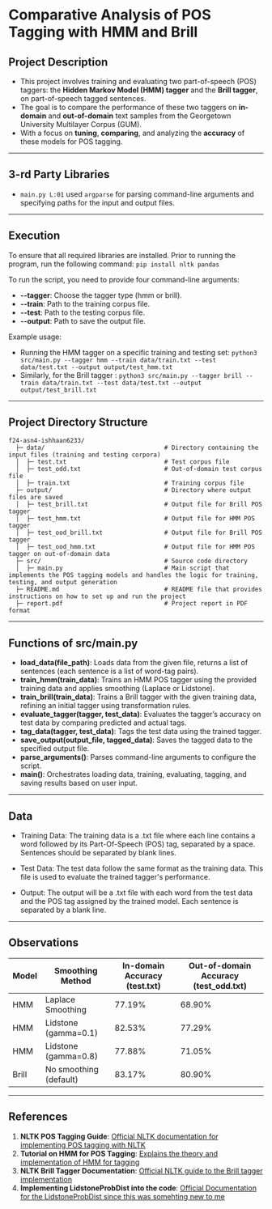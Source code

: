 # Comparative Analysis of POS Tagging with HMM and Brill

## Project Description

- This project involves training and evaluating two part-of-speech (POS) taggers: the **Hidden Markov Model (HMM) tagger** and the **Brill tagger**, on part-of-speech tagged sentences.
- The goal is to compare the performance of these two taggers on **in-domain** and **out-of-domain** text samples from the Georgetown University Multilayer Corpus (GUM).
- With a focus on **tuning**, **comparing**, and analyzing the **accuracy** of these models for POS tagging.

---

## 3-rd Party Libraries

* `main.py L:01` used `argparse` for parsing command-line arguments and specifying paths for the input and output files.

---

## Execution
To ensure that all required libraries are installed. Prior to running the program, run the following command: `pip install nltk pandas`

To run the script, you need to provide four command-line arguments:
- **--tagger**: Choose the tagger type (hmm or brill).
- **--train**: Path to the training corpus file.
- **--test**: Path to the testing corpus file.
- **--output**: Path to save the output file.
  
Example usage:

- Running the HMM tagger on a specific training and testing set: `python3 src/main.py --tagger hmm --train data/train.txt --test data/test.txt --output output/test_hmm.txt`
- Similarly, for the Brill tagger : `python3 src/main.py --tagger brill --train data/train.txt --test data/test.txt --output output/test_brill.txt`

---

## Project Directory Structure
```
f24-asn4-ishhaan6233/
  ├─ data/                                 # Directory containing the input files (training and testing corpora)
  │  ├─ test.txt                           # Test corpus file
  │  ├─ test_odd.txt                       # Out-of-domain test corpus file
  │  ├─ train.txt                          # Training corpus file
  ├─ output/                               # Directory where output files are saved
  │  ├─ test_brill.txt                     # Output file for Brill POS tagger
  │  ├─ test_hmm.txt                       # Output file for HMM POS tagger
  │  ├─ test_ood_brill.txt                 # Output file for Brill POS tagger
  │  ├─ test_ood_hmm.txt                   # Output file for HMM POS tagger on out-of-domain data
  ├─ src/                                  # Source code directory
  │  ├─ main.py                            # Main script that implements the POS tagging models and handles the logic for training, testing, and output generation
  ├─ README.md                             # README file that provides instructions on how to set up and run the project
  ├─ report.pdf                            # Project report in PDF format
```
---

## Functions of src/main.py
- **load_data(file_path)**: Loads data from the given file, returns a list of sentences (each sentence is a list of word-tag pairs).
- **train_hmm(train_data)**: Trains an HMM POS tagger using the provided training data and applies smoothing (Laplace or Lidstone).
- **train_brill(train_data)**: Trains a Brill tagger with the given training data, refining an initial tagger using transformation rules.
- **evaluate_tagger(tagger, test_data)**: Evaluates the tagger’s accuracy on test data by comparing predicted and actual tags.
- **tag_data(tagger, test_data)**: Tags the test data using the trained tagger.
- **save_output(output_file, tagged_data)**: Saves the tagged data to the specified output file.
- **parse_arguments()**: Parses command-line arguments to configure the script.
- **main()**: Orchestrates loading data, training, evaluating, tagging, and saving results based on user input.


---

## Data

- Training Data: The training data is a .txt file where each line contains a word followed by its Part-Of-Speech (POS) tag, separated by a space. Sentences should be separated by blank lines.

- Test Data: The test data follow the same format as the training data. This file is used to evaluate the trained tagger's performance.

- Output: The output will be a .txt file with each word from the test data and the POS tag assigned by the trained model. Each sentence is separated by a blank line.


---

## Observations


| Model      |      Smoothing Method      |      In-domain Accuracy (test.txt)      |      Out-of-domain Accuracy (test_odd.txt)      |
-------------|----------------------------|-----------------------------------------|-------------------------------------------------|
| HMM        |     Laplace Smoothing	    |                 77.19%                  |                  68.90%                         |
| HMM	       |      Lidstone (gamma=0.1)  |	                82.53%                  |	                 77.29%                         |
| HMM	       |      Lidstone (gamma=0.8)  |	                77.88%                  |                  71.05%                         |
| Brill      |	No smoothing (default)    |	                 83.17%                 |                  80.90%                         |


---

## References

1. **NLTK POS Tagging Guide**: [Official NLTK documentation for implementing POS tagging with NLTK](https://www.nltk.org/book/ch05.html)
2. **Tutorial on HMM for POS Tagging**: [Explains the theory and implementation of HMM for tagging](https://www.tutorialspoint.com/natural_language_processing/natural_language_processing_hidden_markov_model.htm)
3. **NLTK Brill Tagger Documentation**: [Official NLTK guide to the Brill tagger implementation](https://www.nltk.org/_modules/nltk/tag/brill.html)
4. **Implementing LidstoneProbDist into the code**: [Official Documentation for the LidstoneProbDist since this was somehting new to me](https://www.nltk.org/api/nltk.probability.LidstoneProbDist.html)
